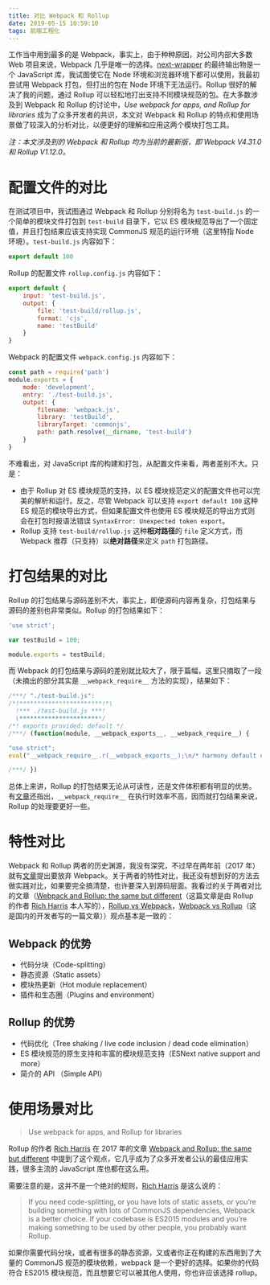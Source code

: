 ```yaml
---
title: 对比 Webpack 和 Rollup
date: 2019-05-15 10:59:10
tags: 前端工程化
---
```


工作当中用到最多的是 Webpack，事实上，由于种种原因，对公司内部大多数 Web 项目来说，Webpack 几乎是唯一的选择。[next-wrapper](https://www.npmjs.com/package/next-wrapper) 的最终输出物是一个 JavaScript 库，我试图使它在 Node 环境和浏览器环境下都可以使用，我最初尝试用 Webpack 打包，但打出的包在 Node 环境下无法运行。Rollup 很好的解决了我的问题，通过 Rollup 可以轻松地打出支持不同模块规范的包。在大多数涉及到 Webpack 和 Rollup 的讨论中，_Use webpack for apps, and Rollup for libraries_ 成为了众多开发者的共识，本文对 Webpack 和 Rollup 的特点和使用场景做了较深入的分析对比，以便更好的理解和应用这两个模块打包工具。

_注：本文涉及到的 Webpack 和 Rollup 均为当前的最新版，即 Webpack V4.31.0 和 Rollup V1.12.0。_

# 配置文件的对比

在测试项目中，我试图通过 Webpack 和 Rollup 分别将名为 `test-build.js` 的一个简单的模块文件打包到 `test-build` 目录下，它以 ES 模块规范导出了一个固定值，并且打包结果应该支持实现 CommonJS 规范的运行环境（这里特指 Node 环境）。`test-build.js` 内容如下：

```JavaScript
export default 100
```

Rollup 的配置文件 `rollup.config.js` 内容如下：

```JavaScript
export default {
    input: 'test-build.js',
    output: {
        file: 'test-build/rollup.js',
        format: 'cjs',
        name: 'testBuild'
    }
}
```

Webpack 的配置文件 `webpack.config.js` 内容如下：

```JavaScript
const path = require('path')
module.exports = {
    mode: 'development',
    entry: './test-build.js',
    output: {
        filename: 'webpack.js',
        library: 'testBuild',
        libraryTarget: 'commonjs',
        path: path.resolve(__dirname, 'test-build')
    }
}
```

不难看出，对 JavaScript 库的构建和打包，从配置文件来看，两者差别不大。只是：

-   由于 Rollup 对 ES 模块规范的支持，以 ES 模块规范定义的配置文件也可以完美的解析和运行。反之，尽管 Webpack 可以支持 `export default 100` 这种 ES 规范的模块导出方式，但如果配置文件也使用 ES 模块规范的导出方式则会在打包时报语法错误 `SyntaxError: Unexpected token export`。
-   Rollup 支持 `test-build/rollup.js` 这种**相对路径**的 `file` 定义方式，而 Webpack 推荐（只支持）以**绝对路径**来定义 `path` 打包路径。

# 打包结果的对比

Rollup 的打包结果与源码差别不大，事实上，即便源码内容再复杂，打包结果与源码的差别也非常类似。Rollup 的打包结果如下：

```JavaScript
'use strict';

var testBuild = 100;

module.exports = testBuild;
```

而 Webpack 的打包结果与源码的差别就比较大了，限于篇幅，这里只摘取了一段（未摘出的部分其实是 `__webpack_require__` 方法的实现），结果如下：

```JavaScript
/***/ "./test-build.js":
/*!***********************!*\
  !*** ./test-build.js ***!
  \***********************/
/*! exports provided: default */
/***/ (function(module, __webpack_exports__, __webpack_require__) {

"use strict";
eval("__webpack_require__.r(__webpack_exports__);\n/* harmony default export */ __webpack_exports__[\"default\"] = (100);\n\n\n//# sourceURL=webpack://testBuild/./test-build.js?");

/***/ })
```

总体上来讲，Rollup 的打包结果无论从可读性，还是文件体积都有明显的优势。有[文章](http://www.ayqy.net/blog/%E4%BB%8Ewebpack%E5%88%B0rollup/)还指出，`__webpack_require__` 在执行时效率不高，因而就打包结果来说，Rollup 的处理要更好一些。

# 特性对比

Webpack 和 Rollup 两者的历史渊源，我没有深究，不过早在两年前（2017 年）就有[文章](http://www.ayqy.net/blog/%E4%BB%8Ewebpack%E5%88%B0rollup/)提出要放弃 Webpack。关于两者的特性对比，我还没有想到好的方法去做实践对比，如果要完全搞清楚，也许要深入到源码层面。我看过的关于两者对比的文章（[Webpack and Rollup: the same but different](https://medium.com/webpack/webpack-and-rollup-the-same-but-different-a41ad427058c)（这篇文章是由 Rollup 的作者 [Rich Harris](https://medium.com/@Rich_Harris?source=user_popover) 本人写的），[Rollup vs Webpack](https://medium.com/jsdownunder/rollup-vs-webpack-javascript-bundling-in-2018-b35758a2268)，[Webpack vs Rollup](https://blog.csdn.net/wangyiyungw/article/details/84955909)（这是国内的开发者写的一篇文章））观点基本是一致的：

## Webpack 的优势

-   代码分块（Code-splitting）
-   静态资源（Static assets）
-   模块热更新（Hot module replacement）
-   插件和生态圈（Plugins and environment）

## Rollup 的优势

-   代码优化（Tree shaking / live code inclusion / dead code elimination）
-   ES 模块规范的原生支持和丰富的模块规范支持（ESNext native support and more）
-   简介的 API （Simple API）

# 使用场景对比

> Use webpack for apps, and Rollup for libraries

Rollup 的作者 [Rich Harris](https://medium.com/@Rich_Harris?source=user_popover) 在 2017 年的文章 [Webpack and Rollup: the same but different](https://medium.com/webpack/webpack-and-rollup-the-same-but-different-a41ad427058c) 中提到了这个观点，它几乎成为了众多开发者公认的最佳应用实践，很多主流的 JavaScript 库也都在这么用。

需要注意的是，这并不是一个绝对的规则，[Rich Harris](https://medium.com/@Rich_Harris?source=user_popover) 是这么说的：

> If you need code-splitting, or you have lots of static assets, or you’re building something with lots of CommonJS dependencies, Webpack is a better choice. If your codebase is ES2015 modules and you’re making something to be used by other people, you probably want Rollup.

如果你需要代码分块，或者有很多的静态资源，又或者你正在构建的东西用到了大量的 CommonJS 规范的模块依赖，webpack 是一个更好的选择。如果你的代码符合 ES2015 模块规范，而且想要它可以被其他人使用，你也许应该选择 rollup。

